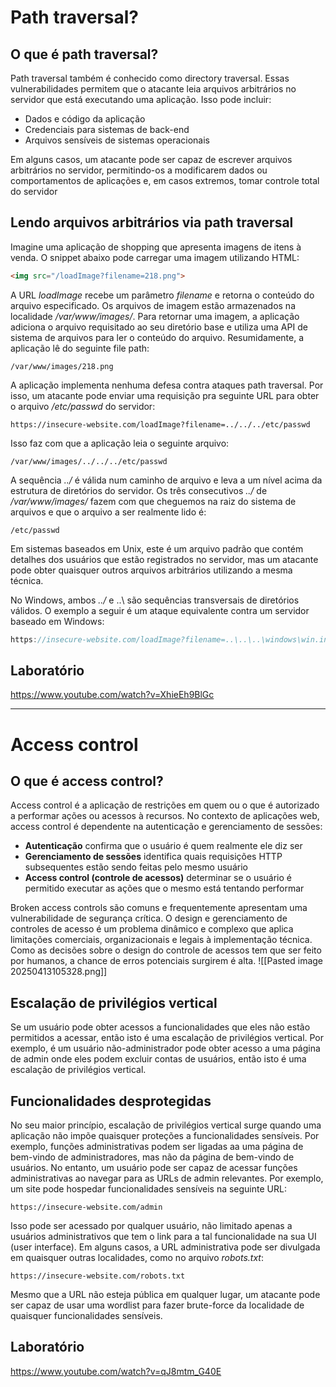 # Path traversal?
## O que é path traversal?
Path traversal também é conhecido como directory traversal. Essas vulnerabilidades permitem que o atacante leia arquivos arbitrários no servidor que está executando uma aplicação. Isso pode incluir:
- Dados e código da aplicação
- Credenciais para sistemas de back-end
- Arquivos sensíveis de sistemas operacionais

Em alguns casos, um atacante pode ser capaz de escrever arquivos arbitrários no servidor, permitindo-os a modificarem dados ou comportamentos de aplicações e, em casos extremos, tomar controle total do servidor

## Lendo arquivos arbitrários via path traversal
Imagine uma aplicação de shopping que apresenta imagens de itens à venda. O snippet abaixo pode carregar uma imagem utilizando HTML:
```html
<img src="/loadImage?filename=218.png">
```

A URL *loadImage* recebe um parâmetro *filename* e retorna o conteúdo do arquivo especificado. Os arquivos de imagem estão armazenados na localidade */var/www/images/*. Para retornar uma imagem, a aplicação adiciona o arquivo requisitado ao seu diretório base e utiliza uma API de sistema de arquivos para ler o conteúdo do arquivo. Resumidamente, a aplicação lê do seguinte file path:
```plaintext
/var/www/images/218.png
```

A aplicação implementa nenhuma defesa contra ataques path traversal. Por isso, um atacante pode enviar uma requisição pra seguinte URL para obter o arquivo */etc/passwd* do servidor:
```plaintext
https://insecure-website.com/loadImage?filename=../../../etc/passwd
```

Isso faz com que a aplicação leia o seguinte arquivo:
```plaintext
/var/www/images/../../../etc/passwd
```

A sequência *../* é válida num caminho de arquivo e leva a um nível acima da estrutura de diretórios do servidor. Os três consecutivos *../* de */var/www/images/* fazem com que cheguemos na raiz do sistema de arquivos e que o arquivo a ser realmente lido é:
```plaintext
/etc/passwd
```

Em sistemas baseados em Unix, este é um arquivo padrão que contém detalhes dos usuários que estão registrados no servidor, mas um atacante pode obter quaisquer outros arquivos arbitrários utilizando a mesma técnica.

No Windows, ambos *../* e ..\ são sequências transversais de diretórios válidos. O exemplo a seguir é um ataque equivalente contra um servidor baseado em Windows:
```js
https://insecure-website.com/loadImage?filename=..\..\..\windows\win.ini
```

## Laboratório
https://www.youtube.com/watch?v=XhieEh9BlGc

---

# Access control
## O que é access control?
Access control é a aplicação de restrições em quem ou o que é autorizado a performar ações ou acessos à recursos. No contexto de aplicações web, access control é dependente na autenticação e gerenciamento de sessões:
- **Autenticação** confirma que o usuário é quem realmente ele diz ser
- **Gerenciamento de sessões** identifica quais requisições HTTP subsequentes estão sendo feitas pelo mesmo usuário
- **Access control (controle de acessos)** determinar se o usuário é permitido executar as ações que o mesmo está tentando performar

Broken access controls são comuns e frequentemente apresentam uma vulnerabilidade de segurança crítica. O design e gerenciamento de controles de acesso é um problema dinâmico e complexo que aplica limitações comerciais, organizacionais e legais à implementação técnica. Como as decisões sobre o design do controle de acessos tem que ser feito por humanos, a chance de erros potenciais surgirem é alta.
![[Pasted image 20250413105328.png]]

## Escalação de privilégios vertical
Se um usuário pode obter acessos a funcionalidades que eles não estão permitidos a acessar, então isto é uma escalação de privilégios vertical. Por exemplo, é um usuário não-administrador pode obter acesso a uma página de admin onde eles podem excluir contas de usuários, então isto é uma escalação de privilégios vertical.

## Funcionalidades desprotegidas
No seu maior princípio, escalação de privilégios vertical surge quando uma aplicação não impõe quaisquer proteções a funcionalidades sensíveis. Por exemplo, funções administrativas podem ser ligadas aa uma página de bem-vindo de administradores, mas não da página de bem-vindo de usuários. No entanto, um usuário pode ser capaz de acessar funções administrativas ao navegar para as URLs de admin relevantes.
Por exemplo, um site pode hospedar funcionalidades sensíveis na seguinte URL:
```plaintext
https://insecure-website.com/admin
```

Isso pode ser acessado por qualquer usuário, não limitado apenas a usuários administrativos que tem o link para a tal funcionalidade na sua UI (user interface). Em alguns casos, a URL administrativa pode ser divulgada em quaisquer outras localidades, como no arquivo *robots.txt*:
```plaintext
https://insecure-website.com/robots.txt
```

Mesmo que a URL não esteja pública em qualquer lugar, um atacante pode ser capaz de usar uma wordlist para fazer brute-force da localidade de quaisquer funcionalidades sensíveis.

## Laboratório
https://www.youtube.com/watch?v=qJ8mtm_G40E
